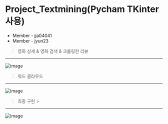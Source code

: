 # Project_Textmining(Pycham TKinter 사용)

+ Member - jja04041
+ Member - jyun23

> 영화 상세 & 영화 검색 & 크롤링한 리뷰
-----------
![image](https://github.com/jyun23/TextminingProject-master/assets/101920588/5a153d70-1ed0-4db5-b0d5-e9f9124b828b)

> 워드 클라우드
-----------
![image](https://github.com/jyun23/TextminingProject-master/assets/101920588/765d5e72-bb4f-41bc-a0c4-4fcf0b4683fb)

> 최종 구현 >
-----------
![image](https://github.com/jyun23/TextminingProject-master/assets/101920588/cdf8a29f-699e-4e3e-a8d1-c8daddfb9813)
